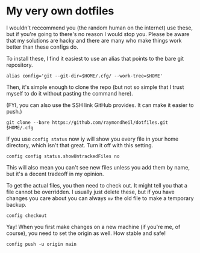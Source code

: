 # My very own dotfiles

I wouldn't reccommend you (the random human on the internet) use these, but if you're going to there's no reason I would stop you. Please be aware that my solutions are hacky and there are many who make things work better than these configs do.

To install these, I find it easiest to use an alias that points to the bare git repository.

```
alias config='git --git-dir=$HOME/.cfg/ --work-tree=$HOME'
```

Then, it's simple enough to clone the repo (but not so simple that I trust myself to do it without pasting the command here).

(FYI, you can also use the SSH link GitHub provides. It can make it easier to push.)

```
git clone --bare https://github.com/raymondheil/dotfiles.git $HOME/.cfg
```

If you use `config status` now iy will show you every file in your home directory, which isn't that great. Turn it off with this setting.

```
config config status.showUntrackedFiles no
```

This will also mean you can't see new files unless you add them by name, but it's a decent tradeoff in my opinion.

To get the actual files, you then need to check out. It might tell you that a file cannot be overridden. I usually just delete these, but if you have changes you care about you can always `mv` the old file to make a temporary backup.

```
config checkout
```

Yay! When you first make changes on a new machine (if you're me, of course), you need to set the origin as well. How stable and safe!

```
config push -u origin main
```
